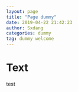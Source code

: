 ```yaml
---
layout: page
title: "Page dummy"
date: 2019-04-22 21:42:23
author: Sxdang
categories: dummy
tag: dummy welcome
---
```

# Text

test
